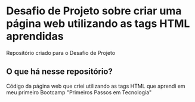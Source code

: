 # Desafio de Projeto sobre criar uma página web utilizando as tags HTML aprendidas
Repositório criado para o Desafio de Projeto

## O que há nesse repositório?
Código da página web que criei utilizando as tags HTML que aprendi em meu primeiro Bootcamp "Primeiros Passos em Tecnologia"
